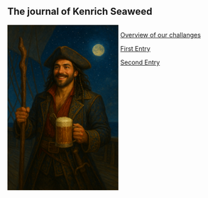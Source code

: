 ## The journal of Kenrich Seaweed

<div style="display: grid;
grid-template-columns: 1fr 1fr;
column-gap: 5px;">
<img style="float:right;" src="./images/kenrich.png"/>
<div>

<a href="kenrich_log/quests.md"> Overview of our challanges </a><br>

<a href="kenrich_log/entry_1.md"> First Entry </a><br>

<a href="kenrich_log/entry_2.md"> Second Entry </a><br>

</div>
</div>